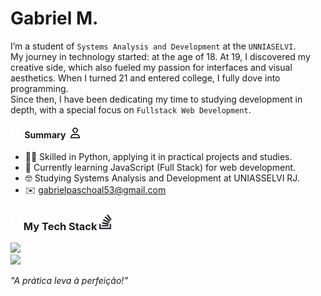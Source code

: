 <h1>Gabriel M.</h1>
	
I’m a student of `Systems Analysis and Development` at the `UNNIASELVI`.  
My journey in technology started: at the age of 18.
At 19, I discovered my creative side, which also fueled my passion for interfaces and visual aesthetics.
When I turned 21 and entered college, I fully dove into programming.  
Since then, I have been dedicating my time to studying development in depth, with a special focus on `Fullstack Web Development`.

<!-- A Little More About Me -->

 <h4>
  <img src="./assets/icons/user-white.svg" width=15>
  Summary 
  <img src="./assets/icons/user-black.svg" width=15>
 </h4>
 
  - 👨‍💻 Skilled in Python, applying it in practical projects and studies.
  - 🌱 Currently learning JavaScript (Full Stack) for web development.
  - 🤓 Studying Systems Analysis and Development at UNIASSELVI RJ.
  - ✉️ gabrielpaschoal53@gmail.com

<h3>
 <img src="./assets/icons/stack-white.svg" width=17>
 My Tech Stack
 <img src="./assets/icons/stack-black.svg" width=20>
</h3>
  
  <a href="https://skillicons.dev">
    <img src="https://skillicons.dev/icons?i=java,js,py,html,css" /><br>
	<img src="https://skillicons.dev/icons?i=supabase,github,vercel,notion,md" /><br>
  </a>
</p>

*"A prática leva à perfeição!"*
<!--
    Dear user using my README as a base
    to create your own, I’m happy to authorize its use 
    and I’m glad you liked it! I just kindly ask for one thing:

    Please, leave a star on my README it would truly make my day :)
    GitHub: https://github.com/qxcyll
-->

<!--

<div>
	<a href="https://JVLsx.github.io">
		<img height="100" src="https://github.com/Qxcyll.png" alt="My avatar">
		<h1>Gabriel M.</h1>
	</a>
</div>

-->
